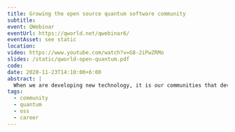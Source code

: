 ```yaml
---
title: Growing the open source quantum software community
subtitle:
event: QWebinar
eventUrl: https://qworld.net/qwebinar6/
eventAsset: see static
location: 
video: https://www.youtube.com/watch?v=G8-2iPwZRMo
slides: /static/qworld-open-quantum.pdf
code:
date: 2020-11-23T14:10:00+6:00
abstract: |
  When we are developing new technology, it is our communities that develop and drive us further than any individual effort could. We have lots of examples of how communities have helped shape other technologies and in particular open source software projects and people that now underpin much of our current software ecosystems. I want to share with you my journey from academia working as an open-source quantum developer at the Unitary Fund, what I have learned about the role that open source software has to play in developing quantum technologies, and how you can help grow our quantum community.
tags:
  - community
  - quantum
  - oss
  - career
---
```

